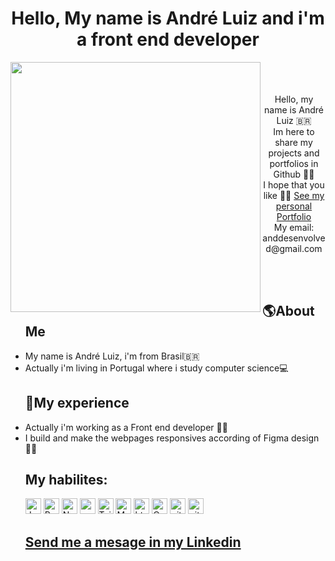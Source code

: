 <h1 align='center'>Hello, My name is André Luiz and i'm a front end developer</h1>
<p align='center'>
<img width='400' align='left' src='https://i.pinimg.com/originals/4a/70/5e/4a705e028bb9f5d50995e68c791fb10a.gif' />
  <br/>
  <br/>
  <br/>
Hello, my name is André Luiz 🇧🇷 <br/>
Im here to share my projects and portfolios in Github 🐱‍🚀 <br/>
I hope that you like 🐱‍💻
  <a href='https://myportfolio1-1-git-main-11-anddev-portfolio.vercel.app/'>See my personal Portfolio</a>
  <br/>
  My email: anddesenvolved@gmail.com
</p>
<br/>
<br/>
<ul>
  <h2>🌎About Me</h2>
  <li>
    My name is André Luiz, i'm from Brasil🇧🇷 
  </li>
  <li>
    Actually i'm living in Portugal where i study computer science💻
  </li>
</ul>
<ul>
<h2>🏡My experience</h2>
  <li> 
    Actually i'm working as a Front end developer 👨‍💻
  </li>
  <li> 
    I build and make the webpages responsives according of Figma design🐱‍💻
  </li>
</ul>
<ul>
  <h2>My habilites:</h2>
  <img alt="Javascript" src="https://img.shields.io/badge/JavaScript-323330?style=for-the-badge&logo=javascript&logoColor=F7DF1E"    height="25px"/>
  <img alt="React" src="https://img.shields.io/badge/React-20232A?style=for-the-badge&logo=react&logoColor=61DAFB" height="25px"/>
  <img alt="Nodejs" src="https://img.shields.io/badge/-Nodejs-43853d?style=flat-square&logo=Node.js&logoColor=white"                height="25px"/>
  <img alt="npm" src="https://img.shields.io/badge/NPM-%23000000.svg?style=for-the-badge&logo=npm&logoColor=white" height="25px"/>
  <img alt="Tailwidcss" src="https://img.shields.io/badge/Tailwind_CSS-38B2AC?style=for-the-badge&logo=tailwind-css&                logoColor=white" height="25px"/>   
  <img alt="Material UI" src="https://img.shields.io/badge/Material--UI-0081CB?style=for-the-badge&logo=material-ui&                logoColor=white" height="25px"/>
  <img alt="html5" src="https://img.shields.io/badge/HTML5-E34F26?style=for-the-badge&logo=html5&logoColor=white" height="25px"/>
  <img alt="Css3" src="https://img.shields.io/badge/CSS3-1572B6?style=for-the-badge&logo=css3&logoColor=white" height="25px"/>
  <img alt="git" src="https://img.shields.io/badge/-Git-F05032?style=flat-square&logo=git&logoColor=white" height="25px"/>
  <img alt="github actions" src="https://img.shields.io/badge/-Github_Actions-2088FF?style=flat-square&logo=github-actions&logoColor=white" height="25px"/>
</ul>
<ul>
  <h2><a href='https://www.linkedin.com/in/anddev-%E3%83%84-b9915b275/?locale=en_US'>Send me a mesage in my Linkedin</a></h2>
</ul>
